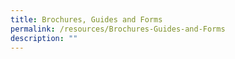 ```yaml
---
title: Brochures, Guides and Forms
permalink: /resources/Brochures-Guides-and-Forms
description: ""
---
```

